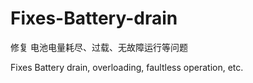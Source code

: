 # Fixes-Battery-drain

修复 电池电量耗尽、过载、无故障运行等问题 

Fixes Battery drain, overloading, faultless operation, etc. 
